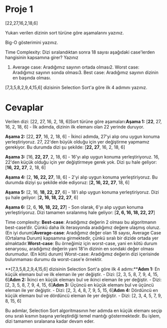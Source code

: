 # Proje 1

[22,27,16,2,18,6]

Yukarı verilen dizinin sort türüne göre aşamalarını yazınız.

Big-O gösterimini yazınız.

Time Complexity: Dizi sıralandıktan sonra 18 sayısı aşağıdaki case'lerden hangisinin kapsamına girer? Yazınız

1.  Average case: Aradığımız sayının ortada olması2.  Worst case: Aradığımız sayının sonda olması3.  Best case: Aradığımız sayının dizinin en başında olması.



[7,3,5,8,2,9,4,15,6] dizisinin Selection Sort'a göre ilk 4 adımını yazınız.

# Cevaplar

Verilen dizi: [22, 27, 16, 2, 18, 6]Sort türüne göre aşamaları:**Aşama 1:** [**22**, 27, 16, 2, 18, 6]    -   İlk adımda, dizinin ilk elemanı olan 22 yerinde duruyor.

  

    
  **Aşama 2:** [22, **27**, 16, 2, 18, 6]    -   İkinci adımda, 27'yi alıp onu uygun konuma yerleştiriyoruz. 27, 22'den büyük olduğu için yer değiştirme yapmamız gerekiyor. Bu durumda dizi şu şekilde: [**22, 27**, 16, 2, 18, 6]

    
  **Aşama 3:** [16, **22, 27**, 2, 18, 6]    -   16'yı alıp uygun konuma yerleştiriyoruz. 16, 22'den küçük olduğu için yer değiştirmeye gerek yok. Dizi şu hale geliyor: [**16, 22, 27**, 2, 18, 6]


  **Aşama 4:** [2, **16, 22, 27**, 18, 6]    -   2'yi alıp uygun konuma yerleştiriyoruz. Bu durumda diziyi şu şekilde elde ediyoruz: [**2, 16, 22, 27**, 18, 6]

    
  **Aşama 5:** [2, 16, **18, 22, 27**, 6]    -   18'i alıp uygun konuma yerleştiriyoruz. Dizi şu hale geliyor: [**2, 16, 18, 22, 27**, 6]

   
  **Aşama 6:** [2, 6, **16, 18, 22, 27**]    -   Son olarak, 6'yı alıp uygun konuma yerleştiriyoruz. Dizi tamamen sıralanmış hale geliyor: [**2, 6, 16, 18, 22, 27**]


Time complexity: **Best-case**: Aradığımız değerin 2 olması bu algoritmanın best-case’dir. Çünkü daha ilk iterasyonda aradığımız değere ulaşmış oluruz. (En iyi durum)**Average-case**: Aradığımız değer olan 18 sayısı, Average Case (Ortalama Durum) kapsamına girmektedir, çünkü sıralı bir dizide ortada yer almaktadır.**Worst-case**: Bu örneğimiz için worst-case, yani en kötü durum senaryosu, aradığımız değerin yani 18'in dizinin en sondaki değer olması durumudur. (En kötü durum) Worst-case: Aradığımız değerin dizi içerisinde bulunmaması durumu da worst-case'e örnektir.





**[7,3,5,8,2,9,4,15,6] dizisinin Selection Sort'a göre ilk 4 adımı:****Adım 1:** En küçük elemanı bul ve ilk eleman ile yer değiştir.    -   Dizi: [2, 3, 5, 8, 7, 9, 4, 15, 6]**Adım 2:** İkinci en küçük elemanı bul ve ikinci eleman ile yer değiştir.    -   Dizi: [2, 3, 5, 8, 7, 9, 4, 15, 6]**Adım 3:** Üçüncü en küçük elemanı bul ve üçüncü eleman ile yer değiştir.    -   Dizi: [2, 3, 4, 8, 7, 9, 5, 15, 6]**Adım 4:** Dördüncü en küçük elemanı bul ve dördüncü eleman ile yer değiştir.    -   Dizi: [2, 3, 4, 5, 7, 9, 8, 15, 6]
   

    

   

 

    
Bu adımlar, Selection Sort algoritmasının her adımda en küçük elemanı seçip onu sıralı kısmın başına yerleştirdiği temel mantığı göstermektedir. Bu işlem, dizi tamamen sıralanana kadar devam eder.
<!--stackedit_data:
eyJoaXN0b3J5IjpbNDc3ODk5OTA5LC0xNzUwMzAxMTc3XX0=
-->